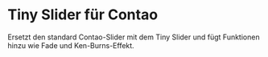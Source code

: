 # Tiny Slider für Contao
Ersetzt den standard Contao-Slider mit dem Tiny Slider und fügt Funktionen hinzu wie Fade und Ken-Burns-Effekt.
